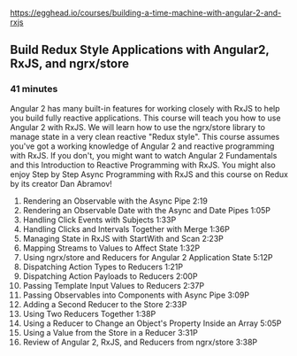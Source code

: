https://egghead.io/courses/building-a-time-machine-with-angular-2-and-rxjs
## Build Redux Style Applications with Angular2, RxJS, and ngrx/store
### 41 minutes

Angular 2 has many built-in features for working closely with RxJS to help you build fully reactive applications. This course will teach you how to use Angular 2 with RxJS. We will learn how to use the ngrx/store library to manage state in a very clean reactive "Redux style". This course assumes you've got a working knowledge of Angular 2 and reactive programming with RxJS. If you don't, you might want to watch Angular 2 Fundamentals and this Introduction to Reactive Programming with RxJS. You might also enjoy Step by Step Async Programming with RxJS and this course on Redux by its creator Dan Abramov!  

1. Rendering an Observable with the Async Pipe 2:19
2. Rendering an Observable Date with the Async and Date Pipes 1:05P
3. Handling Click Events with Subjects 1:33P
4. Handling Clicks and Intervals Together with Merge 1:36P
5. Managing State in RxJS with StartWith and Scan 2:23P
6. Mapping Streams to Values to Affect State 1:32P
7. Using ngrx/store and Reducers for Angular 2 Application State 5:12P
8. Dispatching Action Types to Reducers 1:21P
9. Dispatching Action Payloads to Reducers 2:00P
10. Passing Template Input Values to Reducers 2:37P
11. Passing Observables into Components with Async Pipe 3:09P
12. Adding a Second Reducer to the Store 2:33P
13. Using Two Reducers Together 1:38P
14. Using a Reducer to Change an Object's Property Inside an Array 5:05P
15. Using a Value from the Store in a Reducer 3:31P
16. Review of Angular 2, RxJS, and Reducers from ngrx/store 3:38P